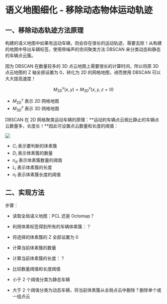 # 语义地图细化 - 移除动态物体运动轨迹

## 一、移除动态轨迹方法原理

构建的语义地图中如果有运动车辆，则会存在很长的运动轨迹，需要去除！从构建的地图中导出车辆标签，使用带噪声的空间聚类方法 DBSCAN 来分类动态和静态的车辆点云簇。

因为 DBSCAN 在数量较多的 3D 点云地图上需要很长的计算时间，所以将原 3D 点云地图的 Z 轴全部设置为 0，转化为 2D 的网格地图，进而使用 DBSCAN 可以大大提高速度！


$$
M_{2D}^v(x, y) = M_{3D}^v(x, y, z = 0)
$$


- $M_{2D}^v$ 表示 2D 网格地图
- $M_{3D}^v$ 表示 3D 网格地图

DBSCAN 在 2D 网格聚类运动车辆的原理：**运动的车辆点云相比静止的车辆点云数量多，长度长！**因此可设置点云数量和长度的阈值：

![](https://dlonng.oss-cn-shenzhen.aliyuncs.com/blog/DBSCAN.png)

- $C_i$ 表示要判断的体素簇
- $D_i$ 表示体素簇的数量
- $n_d$ 表示体素簇数量的阈值
- $L_i$ 表示体素簇的长度
- $n_l$ 表示体素簇长度的阈值 

## 二、实现方法

步骤：

- 读取全局语义地图：PCL 还是 Octomap？

- 利用体素标签得到所有的车辆体素簇：？

- 将选择的体素簇的 Z 全部设置为 0

- 计算当前体素簇的数量

- 计算当前体素簇的长度：？

- 比较数量阈值和长度阈值

- 小于 2 个阈值分类为静态车辆

- 大于 2 个阈值分类为动态车辆，将当前体素簇从全局点云中删除？删除单个或一组点云

  



